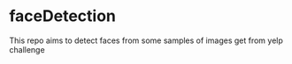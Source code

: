 # faceDetection
This repo aims to detect faces from some samples of images get from yelp challenge 
